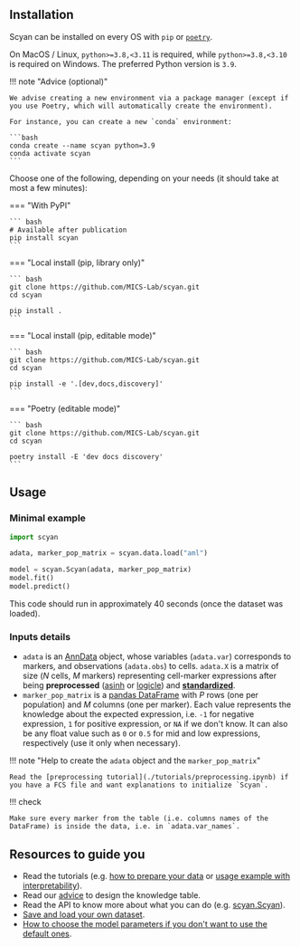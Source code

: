 ## Installation

Scyan can be installed on every OS with `pip` or [`poetry`](https://python-poetry.org/docs/).

On MacOS / Linux, `python>=3.8,<3.11` is required, while `python>=3.8,<3.10` is required on Windows. The preferred Python version is `3.9`.

!!! note "Advice (optional)"

    We advise creating a new environment via a package manager (except if you use Poetry, which will automatically create the environment).

    For instance, you can create a new `conda` environment:

    ```bash
    conda create --name scyan python=3.9
    conda activate scyan
    ```

Choose one of the following, depending on your needs (it should take at most a few minutes):

=== "With PyPI"

    ``` bash
    # Available after publication
    pip install scyan
    ```

=== "Local install (pip, library only)"

    ``` bash
    git clone https://github.com/MICS-Lab/scyan.git
    cd scyan

    pip install .
    ```

=== "Local install (pip, editable mode)"

    ``` bash
    git clone https://github.com/MICS-Lab/scyan.git
    cd scyan

    pip install -e '.[dev,docs,discovery]'
    ```

=== "Poetry (editable mode)"

    ``` bash
    git clone https://github.com/MICS-Lab/scyan.git
    cd scyan

    poetry install -E 'dev docs discovery'
    ```

## Usage

### Minimal example

```py
import scyan

adata, marker_pop_matrix = scyan.data.load("aml")

model = scyan.Scyan(adata, marker_pop_matrix)
model.fit()
model.predict()
```

This code should run in approximately 40 seconds (once the dataset was loaded).

### Inputs details

- `adata` is an [AnnData](https://anndata.readthedocs.io/en/latest/) object, whose variables (`adata.var`) corresponds to markers, and observations (`adata.obs`) to cells. `adata.X` is a matrix of size ($N$ cells, $M$ markers) representing cell-marker expressions after being **preprocessed** ([asinh](./api/asinh.md) or [logicle](./api/auto_logicle.md)) and [**standardized**](./api/scale.md).
- `marker_pop_matrix` is a [pandas DataFrame](https://pandas.pydata.org/) with $P$ rows (one per population) and $M$ columns (one per marker). Each value represents the knowledge about the expected expression, i.e. `-1` for negative expression, `1` for positive expression, or `NA` if we don't know. It can also be any float value such as `0` or `0.5` for mid and low expressions, respectively (use it only when necessary).

!!! note "Help to create the `adata` object and the `marker_pop_matrix`"

    Read the [preprocessing tutorial](./tutorials/preprocessing.ipynb) if you have a FCS file and want explanations to initialize `Scyan`.

!!! check

    Make sure every marker from the table (i.e. columns names of the DataFrame) is inside the data, i.e. in `adata.var_names`.

## Resources to guide you

- Read the tutorials (e.g. [how to prepare your data](./tutorials/preprocessing.ipynb) or [usage example with interpretability](./tutorials/usage.ipynb)).
- Read our [advice](./advanced/advice.md) to design the knowledge table.
- Read the API to know more about what you can do (e.g. [scyan.Scyan](./api/model.md)).
- [Save and load your own dataset](./advanced/data.md).
- [How to choose the model parameters if you don't want to use the default ones](./advanced/parameters.md).
